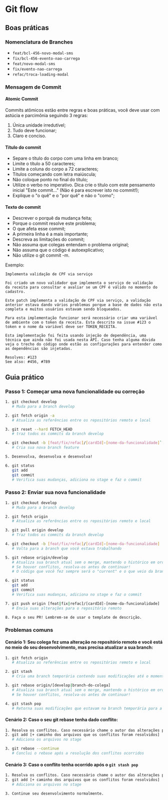 # Git flow
## Boas práticas

### Nomenclatura de Branches

- `feat/bcl-456-novo-modal-sms`
- `fix/bcl-456-evento-nao-carrega`
- `feat/novo-modal-sms`
- `fix/evento-nao-carrega`
- `refac/troca-loading-modal`

### Mensagem de Commit

#### Atomic Commit

Commits atômicos estão entre regras e boas práticas, você deve usar com astúcia e parcimônia seguindo 3 regras:

1. Única unidade irredutível;
2. Tudo deve funcionar;
3. Claro e conciso.

#### Título do commit

- Separe o título do corpo com uma linha em branco;
- Limite o título a 50 caracteres;
- Limite a coluna do corpo a 72 caracteres;
- Títulos começando com letra maiúscula;
- Não coloque ponto no final do título;
- Utilize o verbo no imperativo. Dica crie o título com este pensamento inicial "Este commit…" (Não é para escrever isto no commit!);
- Explique o "o quê" e o "por quê" e não o "como";

#### Texto do commit

- Descrever o porquê da mudança feita;
- Porque o commit resolve este problema;
- O que afeta esse commit;
- A primeira linha é a mais importante;
- Descreva as limitações do commit;
- Não assuma que colegas entendam o problema original;
- Não assuma que o código é autoexplicativo;
- Não utilize o git commit -m.

Exemplo:
```
Implementa validação de CPF via serviço

Foi criado um novo validador que implementa o serviço de validação
da receita para consultar e avaliar se um CPF é válido no momento do
cadastro.

Este patch implementa a validação de CPF via serviço, a validação
anterior estava dando vários problemas porque a base de dados não esta
completa e muitos usuários estavam sendo bloqueados.

Para esta implementação funcionar será necessário criar uma variável
de ambiente com o token da receita. Esta descrito na issue #123 o 
token e o nome da variável deve ser TOKEN_RECEITA.

Esta implementação foi feita usando injeção de dependência, uma
técnica que ainda não foi usada nesta API. Caso tenha alguma dúvida 
veja o trecho do código onde estão as configurações para entender como 
as dependências são injetadas.

Resolves: #123
See also: #456, #789
```

## Guia prático

### Passo 1: Começar uma nova funcionalidade ou correção

```bash
1. git checkout develop
   # Muda para a branch develop

2. git fetch origin -a
   # Atualiza as referências entre os repositórios remoto e local

3. git reset --hard FETCH_HEAD
   # traz todos os commits da branch develop

4. git checkout -b [feat/fix/refac]/[cardId]-[nome-da-funcionalidade]`
   # Cria sua nova branch feature

5. Desenvolva, desenvolva e desenvolva!

6. git status
   git add
   git commit
   # Verifica suas mudanças, adiciona no stage e faz o commit
```

### Passo 2: Enviar sua nova funcionalidade
```bash
1. git checkout develop
   # Muda para a branch develop

2. git fetch origin
   # Atualiza as referências entre os repositórios remoto e local

3. git pull origin develop
   # Traz todos os commits da branch develop

4. git checkout -b [feat/fix/refac]/[cardId]-[nome-da-funcionalidade]
   # Volta para a branch que você estava trabalhando

5. git rebase origin/develop
   # Atualiza sua branch atual sem o merge, mantendo o histórico em ordem
   # Se houver conflitos, resolva-os antes de continuar!
   # O código que você fez sempre será o "current" e o que veio da branch develop será o "incoming"

6. git status
   git add
   git commit
   # Verifica suas mudanças, adiciona no stage e faz o commit

7. git push origin [feat|fix|refac]/[cardId]-[nome-da-funcionalidade]
   # Envia suas alterações para o repositório remoto

8. Faça o seu PR! Lembrem-se de usar o template de descrição.
```
### Problemas comuns

#### Cenário 1: Seu colega fez uma alteração no repositório remoto e você está no meio do seu desenvolvimento, mas precisa atualizar a sua branch:
```bash
1. git fetch origin
   # Atualiza as referências entre os repositórios remoto e local

2. git stash
   # Cria uma branch temporária contendo suas modificações até o momento.

3. git rebase origin/[develop|branch-do-colega]
   # Atualiza sua branch atual sem o merge, mantendo o histórico em ordem
   # Se houver conflitos, resolva-os antes de continuar!

4. git stash pop
   # Retorna suas modificações que estavam na branch temporária para a sua branch atual, porém agora atualizada.
```

#### Cenário 2: Caso o seu git rebase tenha dado conflito:
```bash
1. Resolva os conflitos. Caso necessário chame o autor das alterações para solucionarem as modificações necessárias.
2. git add [+ caminho dos arquivos que os conflitos foram resolvidos]
   # Adiciona os arquivos no stage

3. git rebase --continue
   # Conclui o rebase após a resolução dos conflitos ocorridos
```
#### Cenário 3: Caso o conflito tenha ocorrido após o `git stash pop`
```bash
1. Resolva os conflitos. Caso necessário chame o autor das alterações para solucionarem as modificações necessárias.
2. git add [+ caminho dos arquivos que os conflitos foram resolvidos]
   # Adiciona os arquivos no stage

3. Continue seu desenvolvimento normalmente.
```
